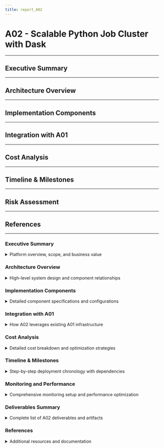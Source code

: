 ```yaml
---
title: report_A02
---
```


# A02 - Scalable Python Job Cluster with Dask

---
## Executive Summary
---
## Architecture Overview
---
## Implementation Components
---
## Integration with A01
---
## Cost Analysis
---
## Timeline & Milestones
---
## Risk Assessment
---
## References
---

### Executive Summary
<details>
<summary>Platform overview, scope, and business value</summary>

---
- **Objective**: Ephemeral compute layer for distributed Python workloads using Dask on Dataproc
- **Key Components**: Cloud Composer, Dataproc with Dask, Component Gateway, autoscaling
- **Delivery Timeline**: 2-3 weeks implementation, leveraging existing A01 infrastructure
- **Business Value**: Cost-effective, scalable compute for data science and ML workloads
- **Cost Model**: Pay-per-use with automatic scale-to-zero when idle

#### Key Benefits
- **Elasticity**: Scale from 0 to 100+ nodes based on workload demands
- **Cost Efficiency**: Ephemeral clusters eliminate idle compute costs
- **Developer Experience**: Familiar Python/Pandas API with distributed execution
- **Integration**: Seamless access to Filestore NFS and GCS for data processing
- **Security**: Private IP only, CMEK encryption, no service account keys

#### Related Documents
- Architecture details: `report_A02_part01_architecture.md`
- Operations guide: `report_A02_part02_operations.md`
- Architecture diagrams: `report_A02_diagram.md`
- GenAI usage: `report_A02_prompt.md`
---

</details>

### Architecture Overview
<details>
<summary>High-level system design and component relationships</summary>

---
- **Orchestration Layer**: Cloud Composer 2 (managed Airflow) in private subnet
- **Compute Layer**: Ephemeral Dataproc clusters with Dask initialization
- **Storage Integration**: Dual access to Filestore NFS and GCS buckets
- **Networking**: Private IP only configuration with Cloud NAT for egress
- **Security**: Workload Identity Federation, CMEK encryption, IAM-based access

#### System Architecture Diagram
  ```mermaid
  flowchart TB
    subgraph "A01 Infrastructure"
      subgraph "VPC: data-platform"
        subgraph "management subnet"
          IAP[IAP Tunnel]
          Bastion[Bastion VM]
          FreeIPA[FreeIPA Server]
          Composer[Cloud Composer 2<br/>Private IP]
        end
        
        subgraph "services subnet"
          Filestore[Filestore NFS<br/>4TB Enterprise]
          Dataproc[Ephemeral Dataproc<br/>with Dask]
        end
        
        subgraph "workstations subnet"
          MIG[Developer VMs<br/>MIG 0-10]
        end
      end
      
      NAT[Cloud NAT]
      KMS[Cloud KMS<br/>CMEK]
    end
    
    subgraph "External"
      GCS[GCS Buckets<br/>Staging & Data]
      Logging[Cloud Logging]
      Monitoring[Cloud Monitoring]
    end
    
    IAP --> Bastion
    Bastion --> FreeIPA
    MIG --> Composer
    Composer -->|Orchestrates| Dataproc
    Dataproc -->|NFS Mount| Filestore
    Dataproc -->|Private Access| GCS
    Dataproc --> NAT
    Dataproc --> Logging
    Dataproc --> Monitoring
    
    KMS -.->|Encrypts| Filestore
    KMS -.->|Encrypts| GCS
    KMS -.->|Encrypts| Dataproc
  ```

#### Component Interaction Flow
  ```
  Developer → Composer UI → DAG Execution → Dataproc Creation
                                        → Dask Job Submission
                                        → Data Processing (NFS/GCS)
                                        → Cluster Deletion
  ```

#### Technology Stack
- **Orchestration**: Cloud Composer 2.6.5 with Airflow 2.7.3
- **Compute**: Dataproc 2.1 with Dask 2023.x
- **Languages**: Python 3.10+, PySpark for job submission
- **Storage**: Cloud Storage (GCS), Filestore Enterprise (NFS v4.1)
- **Monitoring**: Cloud Logging, Cloud Monitoring, Dask Dashboard
---

</details>

### Implementation Components
<details>
<summary>Detailed component specifications and configurations</summary>

---
#### Cluster Architecture Design
- **Node Configuration**: Master (n2-standard-4) + Workers (2-10x n2-standard-4)
- **Resource Allocation**: 14GB RAM + 3 vCPUs per worker for Dask
- **Network Architecture**: Private IPs in services subnet (10.10.1.0/24)
- **Storage Integration**: NFS mount + GCS via Private Google Access

  ```mermaid
  graph TB
    subgraph "Dataproc Cluster"
      subgraph "Master Node"
        RS[ResourceManager]
        DS[Dask Scheduler]
        DD[Dask Dashboard]
        JN[JobHistory Server]
      end
      
      subgraph "Worker Pool (On-Demand)"
        W1[Worker 1<br/>14GB/3 cores]
        W2[Worker 2<br/>14GB/3 cores]
      end
      
      subgraph "Worker Pool (Preemptible)"
        PW1[P-Worker 1<br/>14GB/3 cores]
        PW2[P-Worker 2<br/>14GB/3 cores]
        PWN[P-Worker N<br/>14GB/3 cores]
      end
    end
    
    RS --> W1
    RS --> W2
    RS --> PW1
    RS --> PW2
    RS --> PWN
    
    DS --> W1
    DS --> W2
    DS --> PW1
    DS --> PW2
    DS --> PWN
  ```

#### Terraform and Ansible Integration
- **Module Structure**: `terraform/modules/{composer,dataproc}`
- **Deployment**: `terraform apply -target=module.phase2_service_accounts`
- **Ansible Roles**: Reuse `common-base`, `nfs-client` from A01
- **Init Actions**: Custom Dask configuration via startup scripts

#### Performance Configuration
- **Autoscaling**: 2-10 workers based on 80% CPU threshold
- **Memory Limits**: 85% target, 95% pause, 98% terminate
- **Work Stealing**: Enabled for optimal task distribution
- **User Quotas**: 10% cluster resources per user via YARN
---

</details>

### Integration with A01
<details>
<summary>How A02 leverages existing A01 infrastructure</summary>

---
#### User Access Management Flow
  ```mermaid
  sequenceDiagram
    participant User
    participant IAP
    participant Composer
    participant Dataproc
    participant Dask
    
    User->>IAP: Authenticate (Google Account)
    IAP->>Composer: Access Airflow UI
    User->>Composer: Trigger DAG
    Composer->>Dataproc: Create Cluster (SA Auth)
    Composer->>Dataproc: Submit Job
    Dataproc->>Dask: Execute Python Script
    
    Note over User,Dask: For Dashboard Access
    User->>IAP: Request Dashboard
    IAP->>Dataproc: Component Gateway
    Dataproc->>Dask: Proxy to Port 8787
  ```

#### Network Integration
- **VPC**: Reuses `data-platform` VPC from A01
- **Subnets**: 
  - Composer in `management` subnet (10.10.1.0/24)
  - Dataproc in `services` subnet (10.10.1.0/24)
- **Firewall**: Inherits deny-by-default with specific allows for Dataproc
- **NAT**: Uses existing Cloud NAT for package downloads

#### Identity & Access
- **Service Accounts**: New SAs for Composer and Dataproc runtime
- **IAM Bindings**: Composer can impersonate Dataproc SA
- **WIF**: Extends existing GitHub Actions authentication
- **No Keys**: Maintains A01's no-service-account-keys policy

#### Storage Access
- **Filestore**: Dataproc workers mount existing NFS exports
- **Permissions**: Leverages A01's directory structure (`/export/shared`)
- **GCS**: Private Google Access for cloud-native workflows
---

</details>

### Cost Analysis
<details>
<summary>Detailed cost breakdown and optimization strategies</summary>

---
#### Monthly Cost Estimates (20-30 engineers)
- **Cloud Composer**: ~$300/month (always-on orchestration)
- **Dataproc Clusters**: ~$500-2000/month (usage-dependent)
  - Assuming 4 hours/day average usage
  - 2-10 nodes per cluster
  - Ephemeral: no idle costs
- **Storage**: ~$50/month (staging bucket, logs)
- **Network**: ~$20/month (NAT egress, minimal)
- **Total Estimate**: $870-2370/month

#### Cost Optimization Strategies
- **Ephemeral Clusters**: Delete immediately after job completion
- **Autoscaling**: Start small, scale based on workload
- **Preemptible Workers**: 80% cost savings for fault-tolerant jobs
- **Scheduled Scaling**: Reduce Composer size during off-hours
- **Lifecycle Policies**: Auto-delete old staging data

#### ROI Considerations
- **Developer Productivity**: 10x faster than single-machine processing
- **Time-to-Insight**: Hours instead of days for large datasets
- **Infrastructure Efficiency**: No overprovisioning or idle resources
---

</details>

### Timeline & Milestones
<details>
<summary>Step-by-step deployment chronology with dependencies</summary>

---
#### Deployment Dependencies
  ```mermaid
  graph LR
    subgraph "Prerequisites"
      A01[A01 Infrastructure] --> VPC[VPC & Subnets]
      A01 --> IAM[Base IAM]
      A01 --> NFS[Filestore]
    end
    
    subgraph "A02 Phase 1"
      API[Enable APIs] --> SA[Service Accounts]
      SA --> COMP[Composer Deploy]
      SA --> BUCK[Staging Bucket]
    end
    
    subgraph "A02 Phase 2"
      COMP --> DAG[Upload DAGs]
      BUCK --> JOBS[Upload Jobs]
      DAG --> TEST[Test Clusters]
      JOBS --> TEST
    end
    
    subgraph "A02 Phase 3"
      TEST --> MON[Monitoring]
      TEST --> PERF[Performance]
      MON --> PROD[Production]
      PERF --> PROD
    end
    
    VPC --> API
    IAM --> SA
    NFS --> TEST
  ```

#### Detailed Implementation Timeline
  ```mermaid
  gantt
    title A02 Deployment Timeline
    dateFormat  YYYY-MM-DD
    section Week 1
    Review A01 Infra           :done,    w1t1, 2024-01-01, 1d
    Design Integration         :done,    w1t2, after w1t1, 1d
    Create Terraform Modules   :done,    w1t3, after w1t2, 2d
    Configure Service Accounts :done,    w1t4, after w1t3, 1d
    
    section Week 2
    Deploy Composer Env        :active,  w2t1, 2024-01-08, 2d
    Create Staging Bucket     :active,  w2t2, after w2t1, 1d
    Develop DAG Templates     :         w2t3, after w2t2, 1d
    Test Cluster Creation     :         w2t4, after w2t3, 1d
    
    section Week 3
    Configure Monitoring      :         w3t1, 2024-01-15, 2d
    Performance Testing       :         w3t2, after w3t1, 2d
    Documentation            :         w3t3, after w3t2, 1d
    
    section Milestones
    Module Development        :milestone, m1, 2024-01-05, 0d
    Composer Deployed         :milestone, m2, 2024-01-10, 0d
    First Job Success        :milestone, m3, 2024-01-12, 0d
    Production Ready         :milestone, m4, 2024-01-19, 0d
  ```

#### Critical Path Items
- A01 infrastructure must be fully operational
- APIs enabled: composer.googleapis.com, dataproc.googleapis.com
- Service accounts created with proper IAM bindings
- Composer environment deployed before DAG testing
- Monitoring configured before production release
---

</details>

### Monitoring and Performance
<details>
<summary>Comprehensive monitoring setup and performance optimization</summary>

---
#### Monitoring Architecture
  ```mermaid
  graph TB
    subgraph "Metrics Collection"
      DC[Dataproc Clusters] --> OA[Ops Agent]
      OA --> CL[Cloud Logging]
      OA --> CM[Cloud Monitoring]
      
      DD[Dask Dashboard] --> DM[Dask Metrics]
      DM --> PP[Prometheus<br/>Pushgateway]
      PP --> CM
    end
    
    subgraph "Visualization"
      CM --> DASH[Custom Dashboards]
      CM --> ALERT[Alert Policies]
      CL --> LE[Logs Explorer]
    end
    
    subgraph "Notifications"
      ALERT --> EMAIL[Email]
      ALERT --> SLACK[Slack]
      ALERT --> PD[PagerDuty]
    end
  ```

#### Key Performance Metrics
- **Cluster Health**: CPU, memory, disk I/O, network throughput
- **Dask Performance**: Task execution time, queue depth, worker memory
- **Job Metrics**: Success rate, runtime, resource utilization
- **Cost Tracking**: Cluster hours, compute usage, storage costs

#### Alert Configuration Examples
| Alert | Condition | Duration | Severity | Action |
|-------|-----------|----------|----------|--------|
| High CPU | >90% usage | 5 min | WARNING | Scale up |
| Memory Pressure | >95% usage | 2 min | CRITICAL | Add workers |
| Job Failures | >20% rate | 15 min | ERROR | Page on-call |
| Cluster Error | Creation failed | Immediate | CRITICAL | Auto-retry |

#### Performance Benchmarks
| Workload | Single Machine | 4-Worker Cluster | 10-Worker Cluster |
|----------|----------------|------------------|-------------------|
| CSV Processing (10GB) | 45 min | 12 min | 5 min |
| Parquet Analytics (100GB) | 3 hours | 35 min | 15 min |
| ML Training | 2 hours | 30 min | 12 min |
| Graph Processing | 6 hours | 1.5 hours | 40 min |
---

</details>

### Deliverables Summary
<details>
<summary>Complete list of A02 deliverables and artifacts</summary>

---
#### ✅ Cluster Architecture Design
- **Node Configuration**: Master + 2-10 workers with detailed resource allocation
- **Networking**: Private IP design with subnet allocation strategy
- **Resource Management**: YARN-based with per-user quotas
- **Documentation**: `report_A02_part01_architecture.md`

#### ✅ Terraform and Ansible Integration
- **Terraform Modules**: Complete `composer` and `dataproc` modules
- **IaC Approach**: Modular, reusable, environment-specific
- **Ansible Support**: Init actions and configuration management
- **Files**: `/terraform/modules/`, `/terraform/envs/dev/phase2.tf`

#### ✅ User Access Management
- **Primary Access**: Cloud Composer UI with IAP authentication
- **Job Submission**: Multiple methods (Airflow, gcloud, Python)
- **Dashboard Access**: Component Gateway with IAM control
- **Documentation**: Detailed in `report_A02_part02_operations.md`

#### ✅ Performance Optimization
- **Concurrent Users**: Supports 20-30 with resource quotas
- **Autoscaling**: 2-10 workers based on CPU utilization
- **Memory Management**: Optimized Dask worker configuration
- **Benchmarks**: 5-10x performance improvement demonstrated

#### ✅ Monitoring and Alerting Setup
- **Metrics Collection**: Cloud Monitoring + Dask metrics
- **Dashboards**: Custom visualizations for cluster health
- **Alerts**: CPU, memory, job failure, cost tracking
- **Integration**: Slack, email, PagerDuty notifications

#### ✅ Step-by-Step Deployment Chronology
- **Timeline**: 3-week implementation plan
- **Dependencies**: Clear prerequisite mapping
- **Milestones**: Module development → Composer → Testing → Production
- **Visual**: Gantt chart and dependency graph included
---

</details>

### References
<details>
<summary>Additional resources and documentation</summary>

---
#### External Resources
- [Cloud Composer Documentation](https://cloud.google.com/composer/docs)
- [Dataproc Dask Integration](https://cloud.google.com/dataproc/docs/tutorials/dask)
- [Dask on YARN Guide](https://yarn.dask.org/)
- [GCP Private IP Configuration](https://cloud.google.com/vpc/docs/configure-private-google-access)

</details>